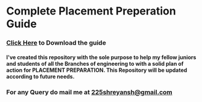 <h1>Complete Placement Preperation Guide</h1>
<h3><a href="https://drive.google.com/file/d/15zHWrr5RSAZUD1JqsruAXE7NgITO-BSr/view?usp=sharing">Click Here</a> to Download the guide</h3>
<h4>I've created this repository with the sole purpose to help my fellow juniors and students of all the Branches of engineering to with a solid plan of action for PLACEMENT PREPARATION. This Repository will be updated according to future needs.</h4>
<h3>For any Query do mail me at <a href="mailto:225shreyansh@gmail.com">225shreyansh@gmail.com</a></h3>
